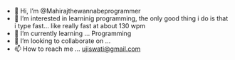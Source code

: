 - 👋 Hi, I’m @Mahirajthewannabeprogrammer
- 👀 I’m interested in learninig programming, the only good thing i do is that i type fast... like really fast at about 130 wpm
- 🌱 I’m currently learning ... Programming
- 💞️ I’m looking to collaborate on ...
- 📫 How to reach me ... ujiswati@gmail.com

<!---
Mahirajthewannabeprogrammer/Mahirajthewannabeprogrammer is a ✨ special ✨ repository because its `README.md` (this file) appears on your GitHub profile.
You can click the Preview link to take a look at your changes.
--->
